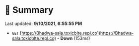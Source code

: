 # 📖 Summary
Last updated: **9/10/2021, 6:55:55 PM**

- `GET` [https://Bhadwa-sala.toxicblte.repl.co](https://Bhadwa-sala.toxicblte.repl.co) - **Down** (153ms)
